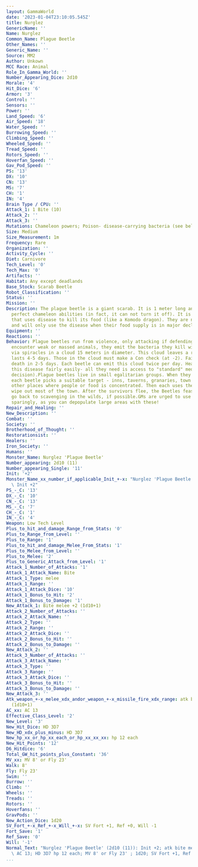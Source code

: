```yaml
---
layout: GammaWorld
date: '2023-01-04T23:10:05.545Z'
title: Nurglez
GenericName: ''
Name: Nurglez
Common_Name: Plague Beetle
Other_Names: ''
Generic_Name: ''
Source: MM2
Author: Unkown
MCC Race: Animal
Role_In_Gamma_World: ''
Number_Appearing_Dice: 2d10
Morale: '4'
Hit_Dice: '6'
Armor: '3'
Control: ''
Sensors: ''
Power: ''
Land_Speed: '6'
Air_Speed: '18'
Water_Speed: ''
Burrowing_Speed: ''
Climbing_Speed: ''
Wheeled_Speed: ''
Tread_Speed: ''
Rotors_Speed: ''
Hoverfan_Speed: ''
Gav_Pod_Speed: ''
PS: '13'
DX: '10'
CN: '13'
MS: '7'
CH: '1'
IN: '4'
Brain Type / CPU: ''
Attack_1: 1 Bite (10)
Attack_2: ''
Attack_3: ''
Mutations: Chameleon powers; Poison- disease-carrying bacteria (see below)
Size: Medium
Size_Measurement: 1m
Frequency: Rare
Organization: ''
Activity_Cycle: ''
Diet: Carnivore
Tech_Level: '0'
Tech_Max: '0'
Artifacts: ''
Habitat: Any except deadlands
Base_Stock: Scarab Beetle
Robot_Classification: ''
Status: ''
Mission: ''
Description: The plague beetle is a giant scarab. It is 1 meter long and has almost
  perfect chameleon abilities (in fact, it can not turn it off). It is a scavenger
  that uses disease to kill its food (like a Komodo dragon). They are not violent,
  and will only use the disease when their food supply is in major decline.
Equipment: ''
Reactions: ''
Behavior: Plague beetles run from violence, only attacking if defending food. If they
  encounter weak or massed animals, they emit the bacteria they kill with. It is released
  via spiracles in a cloud 15 meters in diameter. This cloud leaves a residue that
  lasts 4-5 days. Those in the cloud must make a Con check (at -2). Failure means
  death in 2-5 days. Each beetle can emit this cloud twice per day. Healers can cure
  this disease fairly easily- all they need is access to "standard" medicines (GMs
  decision).Plague beetles live in small egalitarian groups. When they attack a town,
  each beetle picks a suitable target - inns, taverns, granaries, town halls, and
  other places where people or food is concentrated. Then each uses the bacteria to
  wipe out most of the town. After the survivors flee, the Beetles feast. They then
  go back to scavenging in the wilds, if possible.GMs are urged to use this critter
  sparingly, as you can depopulate large areas with these!
Repair_and_Healing: ''
New_Description: ''
Combat: ''
Society: ''
Brotherhood_of_Thought: ''
Restorationsist: ''
Healers: ''
Iron_Society: ''
Humans: ''
Monster_Name: Nurglez 'Plague Beetle'
Number_appearing: 2d10 (11)
Number_appearing_Single: '11'
Init: '+2'
Monster_Name_xx_number_if_applicable_Init_+-x: "Nurglez 'Plague Beetle' (2d10 (11)):\
  \ Init +2"
PS_-_C: '13'
DX_-_C: '10'
CN_-_C: '13'
MS_-_C: '7'
CH_-_C: '1'
IN_-_C: '4'
Weapon: Low Tech Level
Plus_to_hit_and_damage_Range_from_Stats: '0'
Plus_to_Range_from_Level: ''
Plus_to_Range: '1'
Plus_to_hit_and_damage_Melee_From_Stats: '1'
Plus_to_Melee_from_Level: ''
Plus_to_Melee: '2'
Plus_to_Generic_Attack_from_Level: '1'
Attack_1_Number_of_Attacks: '1'
Attack_1_Attack_Name: Bite
Attack_1_Type: melee
Attack_1_Range: ''
Attack_1_Attack_Dice: '10'
Attack_1_Bonus_to_Hit: '2'
Attack_1_Bonus_to_Damage: '1'
New_Attack_1: Bite melee +2 (1d10+1)
Attack_2_Number_of_Attacks: ''
Attack_2_Attack_Name: ''
Attack_2_Type: ''
Attack_2_Range: ''
Attack_2_Attack_Dice: ''
Attack_2_Bonus_to_Hit: ''
Attack_2_Bonus_to_Damage: ''
New_Attack_2: ''
Attack_3_Number_of_Attacks: ''
Attack_3_Attack_Name: ''
Attack_3_Type: ''
Attack_3_Range: ''
Attack_3_Attack_Dice: ''
Attack_3_Bonus_to_Hit: ''
Attack_3_Bonus_to_Damage: ''
New_Attack_3: ''
Atk_weapon_+-x_melee_xdx_andor_weapon_+-x_missile_fire_xdx_range: atk bite melee +2
  (1d10+1)
AC_xx: AC 13
Effective_Class_Level: '2'
New_Level: '3'
New_Hit_Dice: HD 3D7
New_HD_xdx_plus_minus: HD 3D7
New_hp_xx_or_hp_xx_each_or_hp_xx_xx_xx: hp 12 each
New_Hit_Points: '12'
D6_Hitdice: '6'
Total_GW_hit_points_plus_Constant: '36'
MV_xx: MV 8' or Fly 23'
Walk: 8'
Fly: Fly 23'
Swim: ''
Burrow: ''
Climb: ''
Wheels: ''
Treads: ''
Rotors: ''
Hoverfans: ''
GravPods: ''
New_Action_Dice: 1d20
SV_Fort_+-x_Ref_+-x_Will_+-x: SV Fort +1, Ref +0, Will -1
Fort_Save: '1'
Ref_Save: '0'
Will: '-1'
Normal_Text: "Nurglez 'Plague Beetle' (2d10 (11)): Init +2; atk bite melee +2 (1d10+1);\
  \ AC 13; HD 3D7 hp 12 each; MV 8' or Fly 23' ; 1d20; SV Fort +1, Ref +0, Will -1"
...
```

